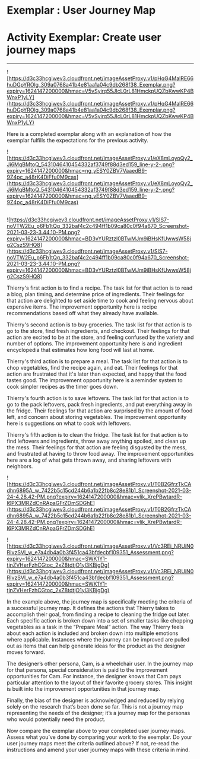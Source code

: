 # Exemplar : User Journey Map

# Activity Exemplar: Create user journey maps

---

![https://d3c33hcgiwev3.cloudfront.net/imageAssetProxy.v1/pHqG4MalRE66huDGpYROlg_309a0768a41b4e81aa1a04c9db268f38_Exemplar.png?expiry=1624147200000&hmac=V5vSyirq55JlcL0rL81HmckpUQZbKwwKP4BWnxP1yLY](https://d3c33hcgiwev3.cloudfront.net/imageAssetProxy.v1/pHqG4MalRE66huDGpYROlg_309a0768a41b4e81aa1a04c9db268f38_Exemplar.png?expiry=1624147200000&hmac=V5vSyirq55JlcL0rL81HmckpUQZbKwwKP4BWnxP1yLY)

Here is a completed exemplar along with an explanation of how the exemplar fulfills the expectations for the previous activity.

![https://d3c33hcgiwev3.cloudfront.net/imageAssetProxy.v1/eX8mLoyoQy2_Ji6MqBMtoQ_5431046410454332af3749f88d3ed159_line-y-2-.png?expiry=1624147200000&hmac=ng_yESY0ZBV7VaaedB9-9Z4pc_a48rK4DiFfu0M9cas](https://d3c33hcgiwev3.cloudfront.net/imageAssetProxy.v1/eX8mLoyoQy2_Ji6MqBMtoQ_5431046410454332af3749f88d3ed159_line-y-2-.png?expiry=1624147200000&hmac=ng_yESY0ZBV7VaaedB9-9Z4pc_a48rK4DiFfu0M9cas)

## 

![https://d3c33hcgiwev3.cloudfront.net/imageAssetProxy.v1/SIS7-noVTW2Eu_p6Fb1tQg_332baf4c2c494ff1b09ca80c0f94a670_Screenshot-2021-03-23-3.44.10-PM.png?expiry=1624147200000&hmac=BD3vYURztzl0BTwMJm9iBHsKfUwwsW58jg2CszS9HQ8](https://d3c33hcgiwev3.cloudfront.net/imageAssetProxy.v1/SIS7-noVTW2Eu_p6Fb1tQg_332baf4c2c494ff1b09ca80c0f94a670_Screenshot-2021-03-23-3.44.10-PM.png?expiry=1624147200000&hmac=BD3vYURztzl0BTwMJm9iBHsKfUwwsW58jg2CszS9HQ8)

Thierry's first action is to find a recipe. The task list for that action is to read a blog, plan timing, and determine price of ingredients. Their feelings for that action are delighted to set aside time to cook and feeling nervous about expensive items. The improvement opportunity here is recipe recommendations based off what they already have available. 

Thierry's second action is to buy groceries. The task list for that action is to go to the store, find fresh ingredients, and checkout. Their feelings for that action are excited to be at the store, and feeling confused by the variety and number of options. The improvement opportunity here is and ingredient encyclopedia that estimates how long food will last at home. 

Thierry's third action is to prepare a meal. The task list for that action is to chop vegetables, find the recipe again, and eat. Their feelings for that action are frustrated that it's later than expected, and happy that the food tastes good. The improvement opportunity here is a reminder system to cook simpler recipes as the timer goes down. 

Thierry's fourth action is to save leftovers. The task list for that action is to go to the pack leftovers, pack fresh ingredients, and put everything away in the fridge. Their feelings for that action are surprised by the amount of food left, and concern about storing vegetables. The improvement opportunity here is suggestions on what to cook with leftovers. 

Thierry's fifth action is to clean the fridge. The task list for that action is to find leftovers and ingredients, throw away anything spoiled, and clean up the mess. Their feelings for that action are feeling disgusted by the mess, and frustrated at having to throw food away. The improvement opportunities here are a log of what gets thrown away, and sharing leftovers with neighbors.

![https://d3c33hcgiwev3.cloudfront.net/imageAssetProxy.v1/T0B2GfrzTkCAdhn6895A_w_7422b5c15cd244b6a1b22fb8c28e81b1_Screenshot-2021-03-24-4.28.42-PM.png?expiry=1624147200000&hmac=vlik_XrePBwtardR-l6PX3MRZdCnRApaGFrZDmSDGhE](https://d3c33hcgiwev3.cloudfront.net/imageAssetProxy.v1/T0B2GfrzTkCAdhn6895A_w_7422b5c15cd244b6a1b22fb8c28e81b1_Screenshot-2021-03-24-4.28.42-PM.png?expiry=1624147200000&hmac=vlik_XrePBwtardR-l6PX3MRZdCnRApaGFrZDmSDGhE)

![https://d3c33hcgiwev3.cloudfront.net/imageAssetProxy.v1/Vc3REi_NRUiN0RIvzSVI_w_e7a4db4a0b3f451ca43bfdecbf109351_Assessment.png?expiry=1624147200000&hmac=SWK1Y1-tjnZVHerFzhCGtoc_2xZ8tdtjO1yl3KBjgDg](https://d3c33hcgiwev3.cloudfront.net/imageAssetProxy.v1/Vc3REi_NRUiN0RIvzSVI_w_e7a4db4a0b3f451ca43bfdecbf109351_Assessment.png?expiry=1624147200000&hmac=SWK1Y1-tjnZVHerFzhCGtoc_2xZ8tdtjO1yl3KBjgDg)

In the example above, the journey map is specifically meeting the criteria of a successful journey map. It defines the actions that Thierry takes to accomplish their goal, from finding a recipe to cleaning the fridge out later. Each specific action is broken down into a set of smaller tasks like chopping vegetables as a task in the “Prepare Meal” action. The way Thierry feels about each action is included and broken down into multiple emotions where applicable. Instances where the journey can be improved are pulled out as items that can help generate ideas for the product as the designer moves forward.

The designer’s other persona, Cam, is a wheelchair user. In the journey map for that persona, special consideration is paid to the improvement opportunities for Cam. For instance, the designer knows that Cam pays particular attention to the layout of their favorite grocery stores. This insight is built into the improvement opportunities in that journey map.

Finally, the bias of the designer is acknowledged and reduced by relying solely on the research that’s been done so far. This is not a journey map representing the needs of the designer; it’s a journey map for the personas who would potentially need the product.

Now compare the exemplar above to your completed user journey maps. Assess what you’ve done by comparing your work to the exemplar. Do your user journey maps meet the criteria outlined above? If not, re-read the instructions and amend your user journey maps with these criteria in mind.